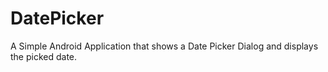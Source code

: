 # DatePicker
A Simple Android Application that shows a Date Picker Dialog and displays the picked date.

